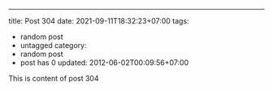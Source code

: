 ---
title: Post 304
date: 2021-09-11T18:32:23+07:00
tags:
  - random post
  - untagged
category:
  - random post
  - post has 0
updated: 2012-06-02T00:09:56+07:00

This is content of post 304